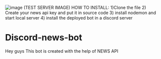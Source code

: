 ![image](https://user-images.githubusercontent.com/53422573/220856410-b27c31f1-7a56-4466-a1d3-87eaf9e780e2.png)
(TEST SERVER IMAGE)
HOW TO INSTALL:
1)Clone the file 
2) Create your news api key and put it in source code
3) install nodemon and start local server 
4) install the deployed  bot in a  discord server
# Discord-news-bot
Hey guys This bot is created with the help of NEWS API 
